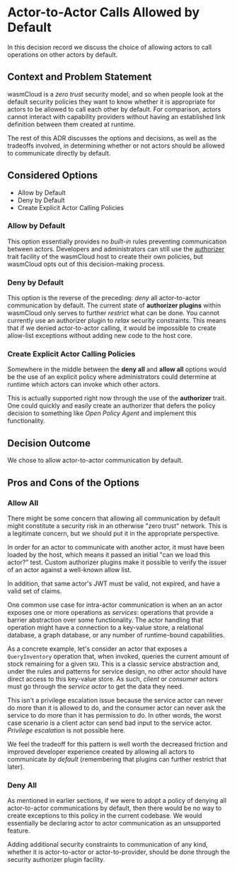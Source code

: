 # Actor-to-Actor Calls Allowed by Default

In this decision record we discuss the choice of allowing actors to call operations on other actors
by default.

## Context and Problem Statement

wasmCloud is a _zero trust_ security model, and so when people look at the default security policies they want
to know whether it is appropriate for actors to be allowed to call each other by default. For comparison, actors
cannot interact with capability providers without having an established link definition between them created at
runtime.

The rest of this ADR discusses the options and decisions, as well as the tradeoffs involved, in determining whether
or not actors should be allowed to communicate directly by default.

## Considered Options

* Allow by Default
* Deny by Default
* Create Explicit Actor Calling Policies

### Allow by Default

This option essentially provides no _built-in_ rules preventing communication between actors. Developers and administrators can still use the [authorizer](https://wasmcloud.dev/reference/custom/authorizers/) trait facility of the wasmCloud host to create their own policies, but wasmCloud opts out of this decision-making process.

### Deny by Default

This option is the reverse of the preceding: _deny_ all actor-to-actor communication by default. The current state of **authorizer plugins** within wasmCloud only serves to further _restrict_ what can be done. You cannot currently use an authorizer plugin to _relax_ security constraints. This means that if we denied actor-to-actor calling, it would be impossible to create allow-list exceptions without adding new code to the host core.

### Create Explicit Actor Calling Policies

Somewhere in the middle between the **deny all** and **allow all** options would be the use of an explicit policy where administrators could determine at runtime which actors can invoke which other actors.

This is actually supported right now through the use of the **authorizer** trait. One could quickly and easily create an authorizer that defers the policy decision to something like _Open Policy Agent_ and implement this functionality.

## Decision Outcome

We chose to allow actor-to-actor communication by default.

## Pros and Cons of the Options

### Allow All

There might be some concern that allowing all communication by default might constitute a security risk in an otherwise "zero trust" network. This is a legitimate concern, but we should put it in the appropriate perspective.

In order for an actor to communicate with another actor, it must have been loaded by the host, which means it passed an initial "can we load this actor?" test. Custom authorizer plugins make it possible to verify the issuer of an actor against a well-known allow list.

In addition, that same actor's JWT must be valid, not expired, and have a valid set of claims.

One common use case for intra-actor communication is when an an actor exposes one or more operations as _services_: operations that provide a barrier abstraction over some functionality. The actor handling that operation might have a connection to a key-value store, a relational database, a graph database, or any number of runtime-bound capabilities.

As a concrete example, let's consider an actor that exposes a `QueryInventory` operation that, when invoked, queries the current amount of stock remaining for a given `SKU`. This is a classic service abstraction and, under the rules and patterns for service design, no other actor should have direct access to this key-value store. As such, _client_ or _consumer_ actors must go through the _service actor_ to get the data they need.

This isn't a privilege escalation issue because the service actor can never do more than it is allowed to do, and the consumer actor can never ask the service to do more than it has permission to do. In other words, the worst case scenario is a client actor can send bad input to the service actor. _Privilege escalation_ is not possible here.

We feel the tradeoff for this pattern is well worth the decreased friction and improved developer experience created by allowing all actors to communicate _by default_ (remembering that plugins can further restrict that later).

### Deny All

As mentioned in earlier sections, if we were to adopt a policy of denying all actor-to-actor communications by default, then there would be no way to create exceptions to this policy in the current codebase. We would essentially be declaring actor to actor communication as an unsupported feature.

Adding additional security constraints to communication of any kind, whether it is actor-to-actor or actor-to-provider, should be done through the security authorizer plugin facility.
